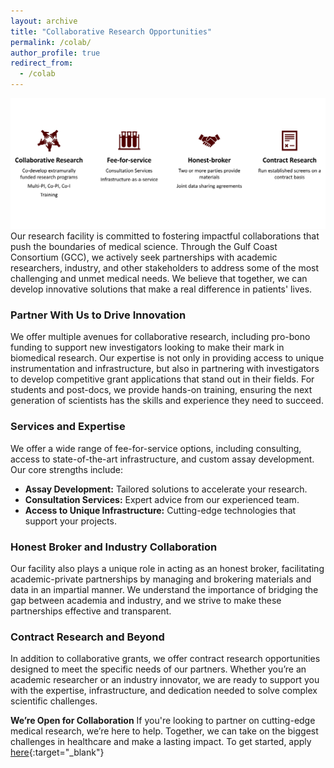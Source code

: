 ```yaml
---
layout: archive
title: "Collaborative Research Opportunities"
permalink: /colab/
author_profile: true
redirect_from:
  - /colab
---
```


![Collaborate](../images/COLAB.png)
Our research facility is committed to fostering impactful collaborations that push the boundaries of medical science. Through the Gulf Coast Consortium (GCC), we actively seek partnerships with academic researchers, industry, and other stakeholders to address some of the most challenging and unmet medical needs. We believe that together, we can develop innovative solutions that make a real difference in patients' lives.

### Partner With Us to Drive Innovation
We offer multiple avenues for collaborative research, including pro-bono funding to support new investigators looking to make their mark in biomedical research. Our expertise is not only in providing access to unique instrumentation and infrastructure, but also in partnering with investigators to develop competitive grant applications that stand out in their fields. For students and post-docs, we provide hands-on training, ensuring the next generation of scientists has the skills and experience they need to succeed.

### Services and Expertise
We offer a wide range of fee-for-service options, including consulting, access to state-of-the-art infrastructure, and custom assay development. Our core strengths include:
- **Assay Development:** Tailored solutions to accelerate your research.
- **Consultation Services:** Expert advice from our experienced team.
- **Access to Unique Infrastructure:** Cutting-edge technologies that support your projects.

### Honest Broker and Industry Collaboration
Our facility also plays a unique role in acting as an honest broker, facilitating academic-private partnerships by managing and brokering materials and data in an impartial manner. We understand the importance of bridging the gap between academia and industry, and we strive to make these partnerships effective and transparent.

### Contract Research and Beyond
In addition to collaborative grants, we offer contract research opportunities designed to meet the specific needs of our partners. Whether you’re an academic researcher or an industry innovator, we are ready to support you with the expertise, infrastructure, and dedication needed to solve complex scientific challenges.

**We’re Open for Collaboration**
If you're looking to partner on cutting-edge medical research, we’re here to help. Together, we can take on the biggest challenges in healthcare and make a lasting impact. To get started, apply [here](https://forms.gle/cVc33Jtfk9ZALX9p6){:target="_blank"}


